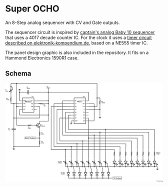 Super OCHO
==========

An 8-Step analog sequencer with CV and Gate outputs.

The sequencer circuit is inspired by [captain's analog Baby 10 sequencer](http://static.flickr.com/107/309524222_7dee86bda1_b.jpg) that uses a 4017 decade counter IC. For the clock it uses a [timer circuit described on elektronik-kompendium.de](http://www.elektronik-kompendium.de/sites/praxis/bausatz_taktgenerator-mit-lmc555cn.htm), based on a NE555 timer IC.

The panel design graphic is also included in the repository. It fits on a Hammond Electronics 1590R1 case.


Schema
------
![Super OCHO Schema](circuit.png)